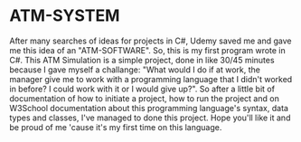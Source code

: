 # ATM-SYSTEM

After many searches of ideas for projects in C#, Udemy saved me and gave me this idea of an "ATM-SOFTWARE". So, this is my first program wrote in C#. This ATM Simulation is a simple project, done in like 30/45 minutes because I gave myself a challange: "What would I do if at work, the manager give me to work with a programming language that I didn't worked in before? I could work with it or I would give up?". So after a little bit of documentation of how to initiate a project, how to run the project and on W3School documentation about this programming language's syntax, data types and classes, I've managed to done this project. Hope you'll like it and be proud of me 'cause it's my first time on this language.  
